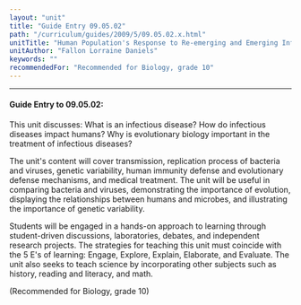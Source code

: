 ```yaml
---
layout: "unit"
title: "Guide Entry 09.05.02"
path: "/curriculum/guides/2009/5/09.05.02.x.html"
unitTitle: "Human Population's Response to Re-emerging and Emerging Infectious Diseases"
unitAuthor: "Fallon Lorraine Daniels"
keywords: ""
recommendedFor: "Recommended for Biology, grade 10"
---
```

<body>
<hr/>
 <h4>
  Guide Entry to 09.05.02:
 </h4>
 This unit discusses: What is an infectious disease? How do infectious diseases impact humans? Why is evolutionary biology important in the treatment of infectious diseases?
<p>
  The unit's content will cover transmission, replication process of bacteria and viruses, genetic variability, human immunity defense and evolutionary defense mechanisms, and medical treatment. The unit will be useful in comparing bacteria and viruses, demonstrating the importance of evolution, displaying the relationships between humans and microbes, and illustrating the importance of genetic variability.
 </p>
<p>
  Students will be engaged in a hands-on approach to learning through student-driven discussions, laboratories, debates, and independent research projects. The strategies for teaching this unit must coincide with the 5 E's of learning: Engage, Explore, Explain, Elaborate, and Evaluate. The unit also seeks to teach science by incorporating other subjects such as history, reading and literacy, and math.
 </p>
<p>
  (Recommended for Biology, grade 10)
 </p>















</body>